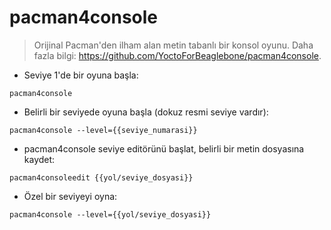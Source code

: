 # pacman4console

> Orijinal Pacman'den ilham alan metin tabanlı bir konsol oyunu.
> Daha fazla bilgi: <https://github.com/YoctoForBeaglebone/pacman4console>.

- Seviye 1'de bir oyuna başla:

`pacman4console`

- Belirli bir seviyede oyuna başla (dokuz resmi seviye vardır):

`pacman4console --level={{seviye_numarasi}}`

- pacman4console seviye editörünü başlat, belirli bir metin dosyasına kaydet:

`pacman4consoleedit {{yol/seviye_dosyasi}}`

- Özel bir seviyeyi oyna:

`pacman4console --level={{yol/seviye_dosyasi}}`
